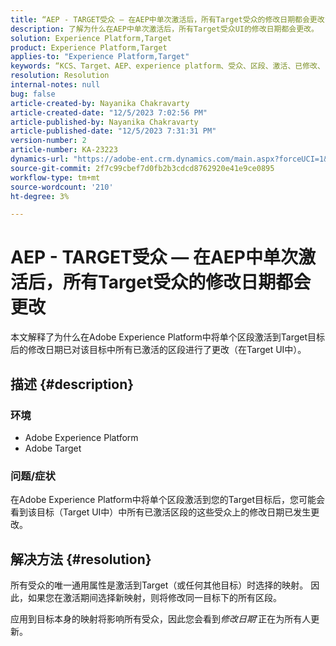 ```yaml
---
title: “AEP - TARGET受众 — 在AEP中单次激活后，所有Target受众的修改日期都会更改”
description: 了解为什么在AEP中单次激活后，所有Target受众UI的修改日期都会更改。
solution: Experience Platform,Target
product: Experience Platform,Target
applies-to: "Experience Platform,Target"
keywords: “KCS、Target、AEP、experience platform、受众、区段、激活、已修改、日期”
resolution: Resolution
internal-notes: null
bug: false
article-created-by: Nayanika Chakravarty
article-created-date: "12/5/2023 7:02:56 PM"
article-published-by: Nayanika Chakravarty
article-published-date: "12/5/2023 7:31:31 PM"
version-number: 2
article-number: KA-23223
dynamics-url: "https://adobe-ent.crm.dynamics.com/main.aspx?forceUCI=1&pagetype=entityrecord&etn=knowledgearticle&id=072661e3-a093-ee11-be37-6045bd006793"
source-git-commit: 2f7c99cbef7d0fb2b3cdcd8762920e41e9ce0895
workflow-type: tm+mt
source-wordcount: '210'
ht-degree: 3%

---
```


# AEP - TARGET受众 — 在AEP中单次激活后，所有Target受众的修改日期都会更改


本文解释了为什么在Adobe Experience Platform中将单个区段激活到Target目标后的修改日期已对该目标中所有已激活的区段进行了更改（在Target UI中）。

## 描述 {#description}


### 环境

- Adobe Experience Platform
- Adobe Target


### 问题/症状

在Adobe Experience Platform中将单个区段激活到您的Target目标后，您可能会看到该目标（Target UI中）中所有已激活区段的这些受众上的修改日期已发生更改。


## 解决方法 {#resolution}


所有受众的唯一通用属性是激活到Target（或任何其他目标）时选择的映射。 因此，如果您在激活期间选择新映射，则将修改同一目标下的所有区段。

应用到目标本身的映射将影响所有受众，因此您会看到&#x200B;*修改日期*&#39;正在为所有人更新。
